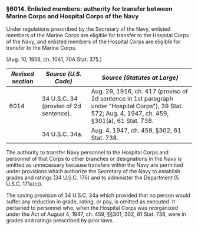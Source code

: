 ### §6014. Enlisted members: authority for transfer between Marine Corps and Hospital Corps of the Navy ###

Under regulations prescribed by the Secretary of the Navy, enlisted members of the Marine Corps are eligible for transfer to the Hospital Corps of the Navy, and enlisted members of the Hospital Corps are eligible for transfer to the Marine Corps.

(Aug. 10, 1956, ch. 1041, 70A Stat. 375.)

|*Revised section*|         *Source (U.S. Code)*         |                                                            *Source (Statutes at Large)*                                                            |
|-----------------|--------------------------------------|----------------------------------------------------------------------------------------------------------------------------------------------------|
|      6014       |34 U.S.C. 34 (proviso of 2d sentence).|Aug. 29, 1916, ch. 417 (proviso of 2d sentence in 1st paragraph under "Hospital Corps"), 39 Stat. 572; Aug. 4, 1947, ch. 459, §301(a), 61 Stat. 738.|
|                 |            34 U.S.C. 34a.            |                                                     Aug. 4, 1947, ch. 459, §302, 61 Stat. 738.                                                     |

The authority to transfer Navy personnel to the Hospital Corps and personnel of that Corps to other branches or designations in the Navy is omitted as unnecessary because transfers within the Navy are permitted under provisions which authorize the Secretary of the Navy to establish grades and ratings (34 U.S.C. 176) and to administer the Department (5 U.S.C. 171a(c)).

The saving provision of 34 U.S.C. 34a which provided that no person would suffer any reduction in grade, rating, or pay, is omitted as executed. It pertained to personnel who, when the Hospital Corps was reorganized under the Act of August 4, 1947, ch. 459, §§301, 302, 61 Stat. 738, were in grades and ratings prescribed by prior laws.